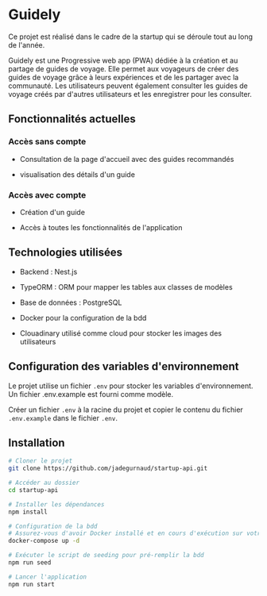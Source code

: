 # Guidely

Ce projet est réalisé dans le cadre de la startup qui se déroule tout au long de l'année.

Guidely est une Progressive web app (PWA) dédiée à la création et au partage de guides de voyage.
Elle permet aux voyageurs de créer des guides de voyage grâce à leurs expériences et de les partager avec la communauté.
Les utilisateurs peuvent également consulter les guides de voyage créés par d'autres utilisateurs et les enregistrer pour les consulter.

## Fonctionnalités actuelles

### Accès sans compte

- Consultation de la page d'accueil avec des guides recommandés

- visualisation des détails d'un guide

### Accès avec compte

- Création d'un guide

- Accès à toutes les fonctionnalités de l'application

## Technologies utilisées

- Backend : Nest.js

- TypeORM : ORM pour mapper les tables aux classes de modèles

- Base de données : PostgreSQL

- Docker pour la configuration de la bdd

- Clouadinary utilisé comme cloud pour stocker les images des utilisateurs


## Configuration des variables d'environnement

Le projet utilise un fichier `.env` pour stocker les variables d'environnement.
Un fichier .env.example est fourni comme modèle.

Créer un fichier `.env` à la racine du projet et copier le contenu du fichier `.env.example` dans le fichier `.env`.

## Installation

```bash
# Cloner le projet
git clone https://github.com/jadegurnaud/startup-api.git

# Accéder au dossier
cd startup-api

# Installer les dépendances
npm install

# Configuration de la bdd
# Assurez-vous d'avoir Docker installé et en cours d'exécution sur votre machine
docker-compose up -d

# Exécuter le script de seeding pour pré-remplir la bdd
npm run seed

# Lancer l'application
npm run start
```